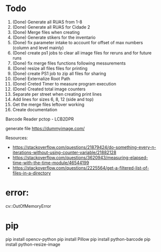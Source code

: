 # Todo

1. (Done) Generate all RUAS from 1-8
2. (Done) Generate all RUAS for Cidade 2
3. (Done) Merge files when creating
4. (Done) Generate stikers for the inventario
5. (Done) fix parameter intake to account for offset of max numbers (column and level mainly)
6. (Done) create ps1 jobs to clear all image files for reruns and for future runs
7. (Done) fix merge files functions following messurements
8. (Done) resize all files files for printing
9. (Done) create PS1 job to zip all files for sharing
10. (Done) Externalize Root Path
11. (Done) Creted Timer to measure program execution
12. (Done) Created total image counters
13. Separate per street when creating print lines
14. Add lines for sizes 6, 8, 12 (side and top)
15. Get the merge files leftover working
16. Create documentation

Barcode Reader
pctop - LCB2DPR

generate file
https://dummyimage.com/

Resources:

- https://stackoverflow.com/questions/21879424/do-something-every-n-iterations-without-using-counter-variable/21882128
- https://stackoverflow.com/questions/3620943/measuring-elapsed-time-with-the-time-module/46544199
- https://stackoverflow.com/questions/2225564/get-a-filtered-list-of-files-in-a-directory

# error:

cv::OutOfMemoryError

# pip

pip install opencv-python
pip install Pillow
pip install python-barcode
pip install python-resize-image
